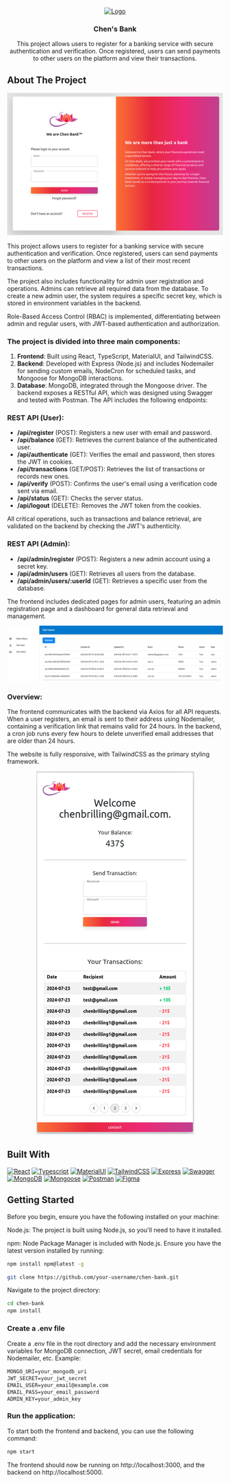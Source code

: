 <!-- PROJECT LOGO -->
<br />
<div align="center">
  <a href="./Front/src/logo.svg">
    <img src="https://tecdn.b-cdn.net/img/Photos/new-templates/bootstrap-login-form/lotus.webp" alt="Logo" width="80" height="80">
  </a>

  <h3 align="center">Chen's Bank</h3>

  <p align="center">
    This project allows users to register for a banking service with secure authentication and verification. Once registered, users can send payments to other users on the platform and view their transactions.
  </p>
</div>


<!-- ABOUT THE PROJECT -->
## About The Project
<div align="center">
<a href="./Preview/LoginPage.png">
    <img src="./Preview/LoginPage.png" alt="Logo">
</a>
</div>

This project allows users to register for a banking service with secure authentication and verification. Once registered, users can send payments to other users on the platform and view a list of their most recent transactions.

The project also includes functionality for admin user registration and operations. Admins can retrieve all required data from the database. To create a new admin user, the system requires a specific secret key, which is stored in environment variables in the backend.

Role-Based Access Control (RBAC) is implemented, differentiating between admin and regular users, with JWT-based authentication and authorization.


### The project is divided into three main components:

1. **Frontend**: Built using React, TypeScript, MaterialUI, and TailwindCSS.
2. **Backend**: Developed with Express (Node.js) and includes Nodemailer for sending custom emails, NodeCron for scheduled tasks, and Mongoose for MongoDB interactions.
3. **Database**: MongoDB, integrated through the Mongoose driver.
The backend exposes a RESTful API, which was designed using Swagger and tested with Postman. The API includes the following endpoints:

### REST API (User):
* **/api/register** (POST): Registers a new user with email and password.
* **/api/balance** (GET): Retrieves the current balance of the authenticated user.
* **/api/authenticate** (GET): Verifies the email and password, then stores the JWT in cookies.
* **/api/transactions** (GET/POST): Retrieves the list of transactions or records new ones.
* **/api/verify** (POST): Confirms the user's email using a verification code sent via email.
* **/api/status** (GET): Checks the server status.
* **/api/logout** (DELETE): Removes the JWT token from the cookies.

All critical operations, such as transactions and balance retrieval, are validated on the backend by checking the JWT's authenticity.

### REST API (Admin):
* **/api/admin/register** (POST): Registers a new admin account using a secret key.
* **/api/admin/users** (GET): Retrieves all users from the database.
* **/api/admin/users/:userId** (GET): Retrieves a specific user from the database.

The frontend includes dedicated pages for admin users, featuring an admin registration page and a dashboard for general data retrieval and management.

<div align="center">
<a href="./Preview/AdminDashboard.png">
    <img src="./Preview/AdminDashboard.png" alt="Logo">
</a>
</div>

### Overview:
The frontend communicates with the backend via Axios for all API requests. When a user registers, an email is sent to their address using Nodemailer, containing a verification link that remains valid for 24 hours. In the backend, a cron job runs every few hours to delete unverified email addresses that are older than 24 hours.

The website is fully responsive, with TailwindCSS as the primary styling framework.

<div align="center">
<a href="./Preview/DashboardResponsive.png" >
    <img src="./Preview/DashboardResponsive.png" alt="Logo">
</a>
</div>

## Built With
[![React][React-logo]][React-url]
[![Typescript][Typescript-logo]][Typescript-url]
[![MaterialUI][MaterialUI-logo]][MaterialUI-url]
[![TailwindCSS][TailwindCSS-logo]][TailwindCSS-url]
[![Express][Express-logo]][Express-url]
[![Swagger][Swagger-logo]][Swagger-url]
[![MongoDB][MongoDB-logo]][MongoDB-url]
[![Mongoose][Mongoose-logo]][Mongoose-url]
[![Postman][Postman-logo]][Postman-url]
[![Figma][Figma-logo]][Figma-url]

## Getting Started


Before you begin, ensure you have the following installed on your machine:

Node.js: The project is built using Node.js, so you'll need to have it installed.

npm: Node Package Manager is included with Node.js. 
Ensure you have the latest version installed by running:
```sh
npm install npm@latest -g
```

```sh
git clone https://github.com/your-username/chen-bank.git
```
Navigate to the project directory:

```sh
cd chen-bank
npm install
```

### Create a .env file
Create a .env file in the root directory and add the necessary environment variables for MongoDB connection, JWT secret, email credentials for Nodemailer, etc. Example:

```
MONGO_URI=your_mongodb_uri
JWT_SECRET=your_jwt_secret
EMAIL_USER=your_email@example.com
EMAIL_PASS=your_email_password
ADMIN_KEY=your_admin_key
```

### Run the application:

To start both the frontend and backend, you can use the following command:

```sh
npm start
```
The frontend should now be running on http://localhost:3000, and the backend on http://localhost:5000.


[React-logo]: https://img.shields.io/badge/React-20232A?style=for-the-badge&logo=react&logoColor=61DAFB
[React-url]: https://reactjs.org/

[Typescript-logo]:https://img.shields.io/badge/Typescript-323330?style=for-the-badge&logo=typescript&logoColor=f0db4f
[Typescript-url]: https://www.typescriptlang.org/

[MaterialUI-logo]: https://img.shields.io/badge/MUI-42a5f5?style=for-the-badge&logo=mui&logoColor=white
[MaterialUI-url]: https://mui.com/

[TailwindCSS-logo]: https://img.shields.io/badge/tailwind-6d28d9?style=for-the-badge&logo=tailwindcss&logoColor=white
[TailwindCSS-url]: https://tailwindcss.com/

[Express-logo]: https://img.shields.io/badge/express-06b6d4?style=for-the-badge&logo=express&logoColor=white
[Express-url]: https://expressjs.com/

[Swagger-logo]: https://img.shields.io/badge/swagger-47c5c4?style=for-the-badge&logo=swagger&logoColor=white
[Swagger-url]: https://swagger.io/

[MongoDB-logo]: https://img.shields.io/badge/mongodb-3F3E42?style=for-the-badge&logo=mongodb&logoColor=3FA037
[MongoDB-url]: https://www.mongodb.com/

[Mongoose-logo]: https://img.shields.io/badge/Mongoose-881100?style=for-the-badge&logo=Mongoose&logoColor=white
[Mongoose-url]: https://mongoosejs.com/

[Postman-logo]: https://img.shields.io/badge/Postman-E86837?style=for-the-badge&logo=Postman&logoColor=white
[Postman-url]: https://www.postman.com/

[Figma-logo]: https://img.shields.io/badge/Figma-a259ff?style=for-the-badge&logo=Figma&logoColor=1abcfe
[Figma-url]: https://www.figma.com/
